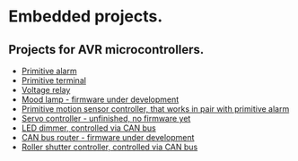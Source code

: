 Embedded projects.
================================================================================

Projects for AVR microcontrollers.
--------------------------------------------------------------------------------
- [Primitive alarm](embedded/tree/master/target/alarm-a)
- [Primitive terminal](embedded/tree/master/target/display)
- [Voltage relay](embedded/tree/master/target/voltage-relay)
- [Mood lamp - firmware under development](embedded/tree/master/target/mood-lamp)
- [Primitive motion sensor controller, that works in pair with primitive alarm](embedded/tree/master/target/motion-sensor-controller/firmware/main)
- [Servo controller - unfinished, no firmware yet](embedded/tree/master/target/motor-controller/hardware)
- [LED dimmer, controlled via CAN bus](embedded/tree/master/target/plc-3u-a/firmware/network-led-dimmer)
- [CAN bus router - firmware under development](embedded/tree/master/target/plc-6u-a/firmware/can_router)
- [Roller shutter controller, controlled via CAN bus](embedded/tree/master/target/roller-shutter-controller/firmware/main)
